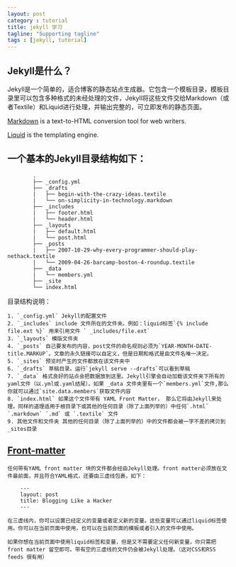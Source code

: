 ```yaml
---
layout: post
category : tutorial
title: jekyll 学习
tagline: "Supporting tagline"
tags : [jekyll, tutorial]
---
```


## Jekyll是什么？

Jekyll是一个简单的，适合博客的静态站点生成器。它包含一个模板目录，模板目录里可以包含多种格式的未经处理的文件，Jekyll将这些文件交给Markdown（或者Textile）和Liquid进行处理，并输出完整的，可立即发布的静态页面。

   [Markdown](http://daringfireball.net/projects/markdown/) is a text-to-HTML conversion tool for web writers. 
   
   [Liquid](http://docs.shopify.com/themes/liquid-basics) is the templating engine.


## 一个基本的Jekyll目录结构如下：

```
        .
        ├── _config.yml
        ├── _drafts
        |   ├── begin-with-the-crazy-ideas.textile
        |   └── on-simplicity-in-technology.markdown
        ├── _includes
        |   ├── footer.html
        |   └── header.html
        ├── _layouts
        |   ├── default.html
        |   └── post.html
        ├── _posts
        |   ├── 2007-10-29-why-every-programmer-should-play-nethack.textile
        |   └── 2009-04-26-barcamp-boston-4-roundup.textile
        ├── _data
        |   └── members.yml
        ├── _site
        └── index.html
```

目录结构说明：

	1. `_config.yml` Jekyll的配置文件
	2. `_includes` include 文件所在的文件夹。例如：liquid标签`{% include file.ext %}` 用来引用文件 ` _includes/file.ext`
	3. `_layouts` 模版文件夹
	4. `_posts` 自己要发布的内容，post文件的命名规则必须为`YEAR-MONTH-DATE-title.MARKUP`。文章的永久链接可以自定义，但是日期和格式是由文件名唯一决定。
	5. `_sites` 预览时产生的文件都放在该文件夹中
	6. `_drafts` 草稿目录。运行`jekyll serve --drafts`可以看到草稿
	7. `_data` 格式良好的站点会把数据放到这里。Jekyll引擎会自动加载该文件夹下所有的yaml文件（以.yml或.yaml结尾）。如果 _data 文件夹里有一个`members.yml`文件,那么你就可以通过`site.data.members`获取文件内容
	8. `index.html` 如果这个文件带有 YAML Front Matter， 那么它将由Jekyll来处理。同样的道理适用于根目录下或其他的任何目录（除了上面列举的）中任何`.html` `.markdown` `.md` 或 `.textile` 文件
	9. 其他文件和文件夹 其他的任何目录（除了上面列举的）中的文件都会被一字不差的拷贝到_sites目录

## [Front-matter](http://jekyllrb.com/docs/frontmatter/)


    任何带有YAML front matter 块的文件都会经由Jekyll处理。front matter必须放在文件最前面，并且符合YAML格式，还要由三虚线包裹，如下：

        ---
        layout: post
        title: Blogging Like a Hacker
        ---

    在三虚线内，你可以设置已经定义的变量或者定义新的变量。这些变量可以通过liquid标签使用。你可以在当前页面中使用，也可以在当前页面的模板或者引入的文件中使用。
    
    如果你想在当前页面中使用liquid标签和变量，但是又不需要定义任何新变量，你只需把front matter 留空即可。带有空的三虚线的文件仍会被Jekyll处理。（这对CSS和RSS feeds 很有用）


